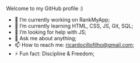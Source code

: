 Welcome to my GitHub profile :)

- 🔭 I’m currently working on RankMyApp;
- 🌱 I’m currently learning HTML, CSS, JS, Git, SQL;
- 🤔 I’m looking for help with JS;
- 💬 Ask me about anything;
- 📫 How to reach me: ricardocillofilho@gmail.com;
- ⚡ Fun fact: Discipline & Freedom;


